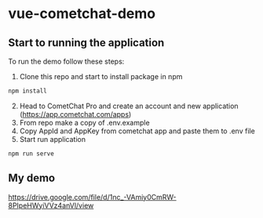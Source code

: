 # vue-cometchat-demo

## Start to running the application
To run the demo follow these steps:

1. Clone this repo and start to install package in npm
```bash
npm install
```
2. Head to CometChat Pro and create an account and new application (https://app.cometchat.com/apps)
2. From repo make a copy of .env.example
3. Copy AppId and AppKey from cometchat app and paste them to .env file
4. Start run application
```bash
npm run serve
```

## My demo
https://drive.google.com/file/d/1nc_-VAmiy0CmRW-8PIpeHWyiVVz4anVl/view


